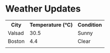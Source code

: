 # Weather Updates

<!-- WEATHER-UPDATE-START -->
<table><tr><th>City</th><th>Temperature (°C)</th><th>Condition</th></tr><tr><td>Valsad</td><td>30.5</td><td>Sunny</td></tr><tr><td>Boston</td><td>4.4</td><td>Clear</td></tr><tr><td></td><td></td><td></td></tr></table>
<!-- WEATHER-UPDATE-END -->
